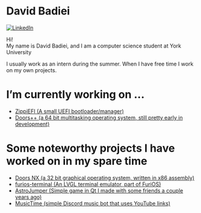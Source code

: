 # David Badiei
[![LinkedIn](https://img.shields.io/badge/LinkedIn-000?style=flat&logoColor=blue&logo=linkedin)](https://www.linkedin.com/in/david-badiei-298638257/)

Hi!\
My name is David Badiei, and I am a computer science student at York University

I usually work as an intern during the summer. When I have free time I work on my own projects.

# I’m currently working on ...
  - [ZippiEFI (A small UEFI bootloader/manager)](https://github.com/DavidB420/zippiefi)
  - [Doors++ (a 64 bit multitasking operating system, still pretty early in development)](https://github.com/DavidB420/doorspp)

# Some noteworthy projects I have worked on in my spare time
- [Doors NX (a 32 bit graphical operating system, written in x86 assembly)](https://github.com/DavidB420/doorsnx151)
- [furios-terminal (An LVGL terminal emulator, part of FuriOS)](https://github.com/DavidB420/furios-terminal)
- [AstroJumper (Simple game in Qt I made with some friends a couple years ago)](https://github.com/DavidB420/AstroJumper)
- [MusicTime (simple Discord music bot that uses YouTube links)](https://github.com/DavidB420/musictime-public)
